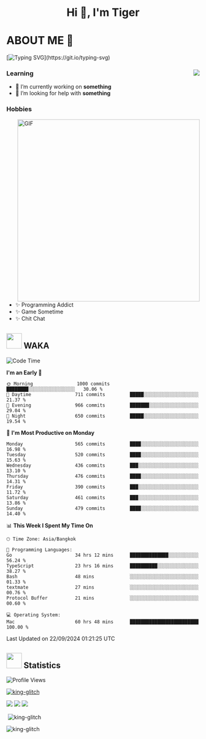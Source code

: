 <h1 align="center">Hi 👋, I'm Tiger</h1>




# ABOUT ME 💬

[![Typing SVG](https://readme-typing-svg.herokuapp.com?color=22F771&vCenter=true&lines=A+perssionate+developer+from+nowhere.)](https://git.io/typing-svg)

<div>
 <img align="right" src="https://spotify-github-profile.vercel.app/api/view?uid=12129734423&cover_image=false&theme=default&bar_color=22d016&bar_color_cover=true" />
 <h3>Learning</h3>
 
 <ul>
  <li>🔭 I’m currently working on <b>something</b></li>
  <li>🤝 I’m looking for help with <b>something</b></li>
 </ul>
 
</div>
<div>
 <h3>Hobbies</h3>
 <img align="right" height="475px"  alt="GIF" src="https://i.pinimg.com/originals/1f/b7/db/1fb7dbee557e5ed509f7517da8a84d58.gif" />
 <ul>
  <li>✨ Programming Addict</li>
  <li>✨ Game Sometime</li>
  <li>✨ Chit Chat</li>
 </ul>
 
</div>



## <img height="40" src="https://raw.githubusercontent.com/innng/innng/master/assets/kyubey.gif"/> WAKA

<!--START_SECTION:waka-->
![Code Time](http://img.shields.io/badge/Code%20Time-2%2C427%20hrs%2047%20mins-blue)

**I'm an Early 🐤** 

```text
🌞 Morning                1000 commits        ████████░░░░░░░░░░░░░░░░░   30.06 % 
🌆 Daytime                711 commits         █████░░░░░░░░░░░░░░░░░░░░   21.37 % 
🌃 Evening                966 commits         ███████░░░░░░░░░░░░░░░░░░   29.04 % 
🌙 Night                  650 commits         █████░░░░░░░░░░░░░░░░░░░░   19.54 % 
```
📅 **I'm Most Productive on Monday** 

```text
Monday                   565 commits         ████░░░░░░░░░░░░░░░░░░░░░   16.98 % 
Tuesday                  520 commits         ████░░░░░░░░░░░░░░░░░░░░░   15.63 % 
Wednesday                436 commits         ███░░░░░░░░░░░░░░░░░░░░░░   13.10 % 
Thursday                 476 commits         ████░░░░░░░░░░░░░░░░░░░░░   14.31 % 
Friday                   390 commits         ███░░░░░░░░░░░░░░░░░░░░░░   11.72 % 
Saturday                 461 commits         ███░░░░░░░░░░░░░░░░░░░░░░   13.86 % 
Sunday                   479 commits         ████░░░░░░░░░░░░░░░░░░░░░   14.40 % 
```


📊 **This Week I Spent My Time On** 

```text
🕑︎ Time Zone: Asia/Bangkok

💬 Programming Languages: 
Go                       34 hrs 12 mins      ██████████████░░░░░░░░░░░   56.24 % 
TypeScript               23 hrs 16 mins      ██████████░░░░░░░░░░░░░░░   38.27 % 
Bash                     48 mins             ░░░░░░░░░░░░░░░░░░░░░░░░░   01.33 % 
textmate                 27 mins             ░░░░░░░░░░░░░░░░░░░░░░░░░   00.76 % 
Protocol Buffer          21 mins             ░░░░░░░░░░░░░░░░░░░░░░░░░   00.60 % 

💻 Operating System: 
Mac                      60 hrs 48 mins      █████████████████████████   100.00 % 
```


 Last Updated on 22/09/2024 01:21:25 UTC
<!--END_SECTION:waka-->
## <img height="40" src="https://raw.githubusercontent.com/innng/innng/master/assets/kyubey.gif"/> Statistics
![Profile Views](https://komarev.com/ghpvc/?username=king-glitch)  

<p align="left"> 
 <a href="https://github.com/ryo-ma/github-profile-trophy">
  <img src="https://github-profile-trophy.vercel.app/?username=king-glitch&theme=dracula" alt="king-glitch" />
 </a> </p>

![](https://github-profile-summary-cards.vercel.app/api/cards/profile-details?username=king-glitch&theme=dracula)
![](https://github-profile-summary-cards.vercel.app/api/cards/stats?username=king-glitch&theme=dracula) 
![](https://github-profile-summary-cards.vercel.app/api/cards/productive-time?username=king-glitch&theme=dracula)


<p>&nbsp;<img align="center" src="https://github-readme-stats.vercel.app/api?username=king-glitch&theme=dracula" alt="king-glitch" /></p>

<p><img align="center" src="https://github-readme-streak-stats.herokuapp.com/?user=king-glitch&theme=dracula" alt="king-glitch" /></p>
